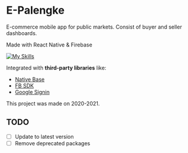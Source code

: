 # E-Palengke

E-commerce mobile app for public markets. Consist of buyer and seller dashboards.

Made with React Native & Firebase

[![My Skills](https://skillicons.dev/icons?i=react,firebase)](https://skillicons.dev)

Integrated with **third-party libraries** like:
- [Native Base](https://nativebase.io/)
- [FB SDK](https://github.com/facebookarchive/react-native-fbsdk)
- [Google Signin](https://www.npmjs.com/package/react-native-google-signin)

This project was made on 2020-2021.

## TODO
-[ ] Update to latest version
-[ ] Remove deprecated packages
